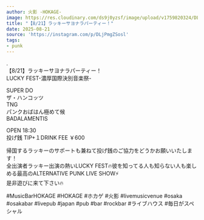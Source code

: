 ```yaml
---
author: 火影 -HOKAGE-
image: https://res.cloudinary.com/ds9j0yzsf/image/upload/v1759820324/DLjPmgZSosl.jpg
title: "【8/21】ラッキーサヨナラパーティー！"
date: 2025-08-21
source: 'https://instagram.com/p/DLjPmgZSosl'
tags:
- punk
---
```

.<br>
【8/21】ラッキーサヨナラパーティー！<br>
LUCKY FEST-濃厚国際決別音楽祭-

SUPER DO<br>
ザ・ハンコッツ<br>
TNG<br>
パンクおばはん極めて候<br>
BADALAMENTIS

OPEN 18:30<br>
投げ銭 TIP+１DRINK FEE ￥600

帰国するラッキーのサポートも兼ねて投げ銭のご協力をどうかお願いいたします！<br>
全出演者ラッキー出演の熱いLUCKY FEST🔥彼を知ってる人も知らない人も楽しめる最高のALTERNATIVE PUNK LIVE SHOW⚡️<br>
是非遊びに来て下さい🔥

#MusicBarHOKAGE #HOKAGE #ホカゲ #火影 #livemusicvenue #osaka #osakabar #livepub #japan #pub #bar #rockbar #ライブハウス #毎日がスペシャル